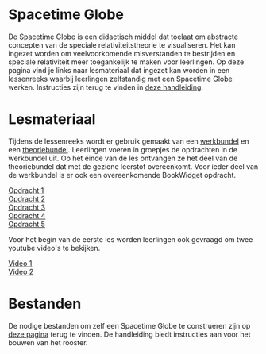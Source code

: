 # Spacetime Globe
De Spacetime Globe is een didactisch middel dat toelaat om abstracte concepten van de speciale relativiteitstheorie te visualiseren. Het kan ingezet worden om veelvoorkomende misverstanden te bestrijden en speciale relativiteit meer toegankelijk te maken voor leerlingen. Op deze pagina vind je links naar lesmateriaal dat ingezet kan worden in een lessenreeks waarbij leerlingen zelfstandig met een Spacetime Globe werken. Instructies zijn terug te vinden in [deze handleiding](Handleiding.pdf).

# Lesmateriaal
Tijdens de lessenreeks wordt er gebruik gemaakt van een [werkbundel](Ontdekkingsbundel.pdf) en een [theoriebundel](Theoriebundel.pdf). Leerlingen voeren in groepjes de opdrachten in de werkbundel uit. Op het einde van de les ontvangen ze het deel van de theoriebundel dat met de geziene leerstof overeenkomt. Voor ieder deel van de werkbundel is er ook een overeenkomende BookWidget opdracht. 

[Opdracht 1](https://www.bookwidgets.com/play/t:yRahNHrbxGeW2jSHRP1DFfuU-YtWR-UW3267staQF5pIR0xXMkhY)
<br />
[Opdracht 2](https://www.bookwidgets.com/play/t:FnydcK6HsAiKq_fMmiw259AJw8Wu8COD-ayo7MjgEQ1HR00zQUdL)
<br />
[Opdracht 3](https://www.bookwidgets.com/play/t:Gir2BmS-u9aOirupurVm-ZO2wRoltyjNBDD5CRpws_BGR01aUEZB)
<br />
[Opdracht 4](https://www.bookwidgets.com/play/t:13tPyye9jG7mX7aqCZHheHPc8fuokPwlBMVqYvQ-j0szR04yNDNL)
<br />
[Opdracht 5](https://www.bookwidgets.com/play/t:U51zFOo9RLzzPq0LPEXh7yBAw1oxT4LwAcXoDVvqb3xIR1pVSEg1)

Voor het begin van de eerste les worden leerlingen ook gevraagd om twee youtube video's te bekijken.

[Video 1](https://www.youtube.com/watch?v=9mZ-22AS8wI)
<br />
[Video 2](https://www.youtube.com/watch?v=1N4jNB1C-5M)

# Bestanden
De nodige bestanden om zelf een Spacetime Globe te construeren zijn op [deze pagina](https://github.com/Allyson-Robert/SpaceTimeGlobe) terug te vinden. De handleiding biedt instructies aan voor het bouwen van het rooster.

